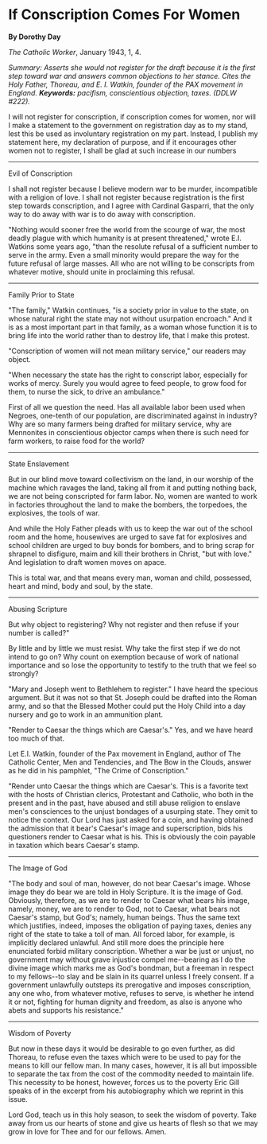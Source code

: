 If Conscription Comes For Women
===============================

**By Dorothy Day**

*The Catholic Worker*, January 1943, 1, 4.

*Summary: Asserts she would not register for the draft because it is the
first step toward war and answers common objections to her stance. Cites
the Holy Father, Thoreau, and E. I. Watkin, founder of the PAX movement
in England. **Keywords:** pacifism, conscientious objection, taxes.
(DDLW \#222).*

I will not register for conscription, if conscription comes for women,
nor will I make a statement to the government on registration day as to
my stand, lest this be used as involuntary registration on my part.
Instead, I publish my statement here, my declaration of purpose, and if
it encourages other women not to register, I shall be glad at such
increase in our numbers

******

Evil of Conscription

I shall not register because I believe modern war to be murder,
incompatible with a religion of love. I shall not register because
registration is the first step towards conscription, and I agree with
Cardinal Gasparri, that the only way to do away with war is to do away
with conscription.

"Nothing would sooner free the world from the scourge of war, the most
deadly plague with which humanity is at present threatened," wrote E.I.
Watkins some years ago, "than the resolute refusal of a sufficient
number to serve in the army. Even a small minority would prepare the way
for the future refusal of large masses. All who are not willing to be
conscripts from whatever motive, should unite in proclaiming this
refusal.

******

Family Prior to State

"The family," Watkin continues, "is a society prior in value to the
state, on whose natural right the state may not without usurpation
encroach." And it is as a most important part in that family, as a woman
whose function it is to bring life into the world rather than to destroy
life, that I make this protest.

"Conscription of women will not mean military service," our readers may
object.

"When necessary the state has the right to conscript labor, especially
for works of mercy. Surely you would agree to feed people, to grow food
for them, to nurse the sick, to drive an ambulance."

First of all we question the need. Has all available labor been used
when Negroes, one-tenth of our population, are discriminated against in
industry? Why are so many farmers being drafted for military service,
why are Mennonites in conscientious objector camps when there is such
need for farm workers, to raise food for the world?

******

State Enslavement

But in our blind move toward collectivism on the land, in our worship of
the machine which ravages the land, taking all from it and putting
nothing back, we are not being conscripted for farm labor. No, women are
wanted to work in factories throughout the land to make the bombers, the
torpedoes, the explosives, the tools of war.

And while the Holy Father pleads with us to keep the war out of the
school room and the home, housewives are urged to save fat for
explosives and school children are urged to buy bonds for bombers, and
to bring scrap for shrapnel to disfigure, maim and kill their brothers
in Christ, "but with love." And legislation to draft women moves on
apace.

This is total war, and that means every man, woman and child, possessed,
heart and mind, body and soul, by the state.

******

Abusing Scripture

But why object to registering? Why not register and then refuse if your
number is called?"

By little and by little we must resist. Why take the first step if we do
not intend to go on? Why count on exemption because of work of national
importance and so lose the opportunity to testify to the truth that we
feel so strongly?

"Mary and Joseph went to Bethlehem to register." I have heard the
specious argument. But it was not so that St. Joseph could be drafted
into the Roman army, and so that the Blessed Mother could put the Holy
Child into a day nursery and go to work in an ammunition plant.

"Render to Caesar the things which are Caesar's." Yes, and we have heard
too much of that.

Let E.I. Watkin, founder of the Pax movement in England, author of The
Catholic Center, Men and Tendencies, and The Bow in the Clouds, answer
as he did in his pamphlet, "The Crime of Conscription."

"Render unto Caesar the things which are Caesar's. This is a favorite
text with the hosts of Christian clerics, Protestant and Catholic, who
both in the present and in the past, have abused and still abuse
religion to enslave men's consciences to the unjust bondages of a
usurping state. They omit to notice the context. Our Lord has just asked
for a coin, and having obtained the admission that it bear's Caesar's
image and superscription, bids his questioners render to Caesar what is
his. This is obviously the coin payable in taxation which bears Caesar's
stamp.

******

The Image of God

"The body and soul of man, however, do not bear Caesar's image. Whose
image they do bear we are told in Holy Scripture. It is the image of
God. Obviously, therefore, as we are to render to Caesar what bears his
image, namely, money, we are to render to God, not to Caesar, what bears
not Caesar's stamp, but God's; namely, human beings. Thus the same text
which justifies, indeed, imposes the obligation of paying taxes, denies
any right of the state to take a toll of man. All forced labor, for
example, is implicitly declared unlawful. And still more does the
principle here enunciated forbid military conscription. Whether a war be
just or unjust, no government may without grave injustice compel
me--bearing as I do the divine image which marks me as God's bondman,
but a freeman in respect to my fellows--to slay and be slain in its
quarrel unless I freely consent. If a government unlawfully outsteps its
prerogative and imposes conscription, any one who, from whatever motive,
refuses to serve, is whether he intend it or not, fighting for human
dignity and freedom, as also is anyone who abets and supports his
resistance."

******

Wisdom of Poverty

But now in these days it would be desirable to go even further, as did
Thoreau, to refuse even the taxes which were to be used to pay for the
means to kill our fellow man. In many cases, however, it is all but
impossible to separate the tax from the cost of the commodity needed to
maintain life. This necessity to be honest, however, forces us to the
poverty Eric Gill speaks of in the excerpt from his autobiography which
we reprint in this issue.

Lord God, teach us in this holy season, to seek the wisdom of poverty.
Take away from us our hearts of stone and give us hearts of flesh so
that we may grow in love for Thee and for our fellows. Amen.
